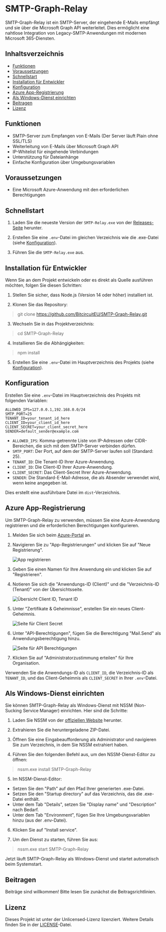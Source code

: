# SMTP-Graph-Relay

SMTP-Graph-Relay ist ein SMTP-Server, der eingehende E-Mails empfängt und sie über die Microsoft Graph API weiterleitet. Dies ermöglicht eine nahtlose Integration von Legacy-SMTP-Anwendungen mit modernen Microsoft 365-Diensten.

## Inhaltsverzeichnis

- [Funktionen](#funktionen)
- [Voraussetzungen](#voraussetzungen)
- [Schnellstart](#schnellstart)
- [Installation für Entwickler](#installation-für-entwickler)
- [Konfiguration](#konfiguration)
- [Azure App-Registrierung](#azure-app-registrierung)
- [Als Windows-Dienst einrichten](#als-windows-dienst-einrichten)
- [Beitragen](#beitragen)
- [Lizenz](#lizenz)

## Funktionen

- SMTP-Server zum Empfangen von E-Mails (Der Server läuft Plain ohne SSL/TLS)
- Weiterleitung von E-Mails über Microsoft Graph API
- IP-Whitelist für eingehende Verbindungen
- Unterstützung für Dateianhänge
- Einfache Konfiguration über Umgebungsvariablen

## Voraussetzungen

- Eine Microsoft Azure-Anwendung mit den erforderlichen Berechtigungen

## Schnellstart

1. Laden Sie die neueste Version der `SMTP-Relay.exe` von der [Releases-Seite](https://github.com/BitcircuitEU/SMTP-Graph-Relay/releases) herunter.

2. Erstellen Sie eine `.env`-Datei im gleichen Verzeichnis wie die .exe-Datei (siehe [Konfiguration](#konfiguration)).

3. Führen Sie die `SMTP-Relay.exe` aus.

## Installation für Entwickler

Wenn Sie an dem Projekt entwickeln oder es direkt als Quelle ausführen möchten, folgen Sie diesen Schritten:

1. Stellen Sie sicher, dass Node.js (Version 14 oder höher) installiert ist.

2. Klonen Sie das Repository:
> git clone https://github.com/BitcircuitEU/SMTP-Graph-Relay.git

3. Wechseln Sie in das Projektverzeichnis:
> cd SMTP-Graph-Relay


4. Installieren Sie die Abhängigkeiten:
> npm install

5. Erstellen Sie eine `.env`-Datei im Hauptverzeichnis des Projekts (siehe [Konfiguration](#konfiguration)).

## Konfiguration

Erstellen Sie eine `.env`-Datei im Hauptverzeichnis des Projekts mit folgenden Variablen:
```
ALLOWED_IPS=127.0.0.1,192.168.0.0/24
SMTP_PORT=25
TENANT_ID=your_tenant_id_here
CLIENT_ID=your_client_id_here
CLIENT_SECRET=your_client_secret_here
SENDER=default_sender@example.com
```


- `ALLOWED_IPS`: Komma-getrennte Liste von IP-Adressen oder CIDR-Bereichen, die sich mit dem SMTP-Server verbinden dürfen.
- `SMTP_PORT`: Der Port, auf dem der SMTP-Server laufen soll (Standard: 25).
- `TENANT_ID`: Die Tenant-ID Ihrer Azure-Anwendung.
- `CLIENT_ID`: Die Client-ID Ihrer Azure-Anwendung.
- `CLIENT_SECRET`: Das Client-Secret Ihrer Azure-Anwendung.
- `SENDER`: Die Standard-E-Mail-Adresse, die als Absender verwendet wird, wenn keine angegeben ist.


Dies erstellt eine ausführbare Datei im `dist`-Verzeichnis.

## Azure App-Registrierung

Um SMTP-Graph-Relay zu verwenden, müssen Sie eine Azure-Anwendung registrieren und die erforderlichen Berechtigungen konfigurieren.

1. Melden Sie sich beim [Azure-Portal](https://portal.azure.com/) an.

2. Navigieren Sie zu "App-Registrierungen" und klicken Sie auf "Neue Registrierung".

   ![App registrieren](https://i.imgur.com/uIEKSLh.png)

3. Geben Sie einen Namen für Ihre Anwendung ein und klicken Sie auf "Registrieren".

4. Notieren Sie sich die "Anwendungs-ID (Client)" und die "Verzeichnis-ID (Tenant)" von der Übersichtsseite.

   ![Übersicht Client ID, Tenant ID](https://i.imgur.com/nFPxOfk.png)

5. Unter "Zertifikate & Geheimnisse", erstellen Sie ein neues Client-Geheimnis.

   ![Seite für Client Secret](https://i.imgur.com/UMlRgy8.png)

6. Unter "API-Berechtigungen", fügen Sie die Berechtigung "Mail.Send" als Anwendungsberechtigung hinzu.

   ![Seite für API Berechtigungen](https://i.imgur.com/kDAoqcb.png)

7. Klicken Sie auf "Administratorzustimmung erteilen" für Ihre Organisation.

Verwenden Sie die Anwendungs-ID als `CLIENT_ID`, die Verzeichnis-ID als `TENANT_ID`, und das Client-Geheimnis als `CLIENT_SECRET` in Ihrer `.env`-Datei.

## Als Windows-Dienst einrichten

Sie können SMTP-Graph-Relay als Windows-Dienst mit NSSM (Non-Sucking Service Manager) einrichten. Hier sind die Schritte:

1. Laden Sie NSSM von der [offiziellen Website](https://nssm.cc/download) herunter.

2. Extrahieren Sie die heruntergeladene ZIP-Datei.

3. Öffnen Sie eine Eingabeaufforderung als Administrator und navigieren Sie zum Verzeichnis, in dem Sie NSSM extrahiert haben.

4. Führen Sie den folgenden Befehl aus, um den NSSM-Dienst-Editor zu öffnen:
> nssm.exe install SMTP-Graph-Relay

5. Im NSSM-Dienst-Editor:
- Setzen Sie den "Path" auf den Pfad Ihrer generierten .exe-Datei.
- Setzen Sie den "Startup directory" auf das Verzeichnis, das die .exe-Datei enthält.
- Unter dem Tab "Details", setzen Sie "Display name" und "Description" nach Bedarf.
- Unter dem Tab "Environment", fügen Sie Ihre Umgebungsvariablen hinzu (aus der .env-Datei).

6. Klicken Sie auf "Install service".

7. Um den Dienst zu starten, führen Sie aus:
> nssm.exe start SMTP-Graph-Relay

Jetzt läuft SMTP-Graph-Relay als Windows-Dienst und startet automatisch beim Systemstart.

## Beitragen

Beiträge sind willkommen! Bitte lesen Sie zunächst die Beitragsrichtlinien.

## Lizenz

Dieses Projekt ist unter der Unlicensed-Lizenz lizenziert. Weitere Details finden Sie in der [LICENSE](LICENSE)-Datei.
